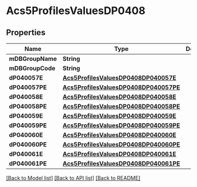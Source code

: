 # Acs5ProfilesValuesDP0408

## Properties
Name | Type | Description | Notes
------------ | ------------- | ------------- | -------------
**mDBGroupName** | **String** |  | 
**mDBGroupCode** | **String** |  | 
**dP040057E** | [**Acs5ProfilesValuesDP0408DP040057E**](Acs5ProfilesValuesDP0408DP040057E.md) |  | 
**dP040057PE** | [**Acs5ProfilesValuesDP0408DP040057PE**](Acs5ProfilesValuesDP0408DP040057PE.md) |  | 
**dP040058E** | [**Acs5ProfilesValuesDP0408DP040058E**](Acs5ProfilesValuesDP0408DP040058E.md) |  | 
**dP040058PE** | [**Acs5ProfilesValuesDP0408DP040058PE**](Acs5ProfilesValuesDP0408DP040058PE.md) |  | 
**dP040059E** | [**Acs5ProfilesValuesDP0408DP040059E**](Acs5ProfilesValuesDP0408DP040059E.md) |  | 
**dP040059PE** | [**Acs5ProfilesValuesDP0408DP040059PE**](Acs5ProfilesValuesDP0408DP040059PE.md) |  | 
**dP040060E** | [**Acs5ProfilesValuesDP0408DP040060E**](Acs5ProfilesValuesDP0408DP040060E.md) |  | 
**dP040060PE** | [**Acs5ProfilesValuesDP0408DP040060PE**](Acs5ProfilesValuesDP0408DP040060PE.md) |  | 
**dP040061E** | [**Acs5ProfilesValuesDP0408DP040061E**](Acs5ProfilesValuesDP0408DP040061E.md) |  | 
**dP040061PE** | [**Acs5ProfilesValuesDP0408DP040061PE**](Acs5ProfilesValuesDP0408DP040061PE.md) |  | 

[[Back to Model list]](../README.md#documentation-for-models) [[Back to API list]](../README.md#documentation-for-api-endpoints) [[Back to README]](../README.md)



